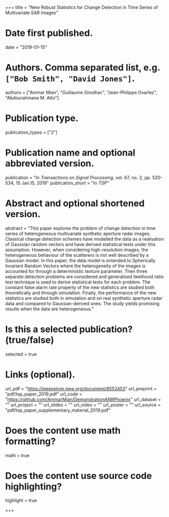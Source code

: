 +++
title = "New Robust Statistics for Change Detection in Time Series of Multivariate SAR Images"

# Date first published.
date = "2019-01-15"

# Authors. Comma separated list, e.g. `["Bob Smith", "David Jones"]`.
authors = ["Ammar Mian", "Guillaume Ginolhac", "Jean-Philippe Ovarlez", "Abdourahmane M. Atto"]

# Publication type.
publication_types = ["2"]

# Publication name and optional abbreviated version.
publication = "In *Transactions on Signal Processing*, vol. 67, no. 2, pp. 520-534, 15 Jan.15, 2019"
publication_short = "In *TSP*"

# Abstract and optional shortened version.
abstract = "This paper explores the problem of change detection in time series of heterogeneous multivariate synthetic aperture radar images. Classical change detection schemes have modelled the data as a realisation of Gaussian random vectors and have derived statistical tests under this assumption. However, when considering high-resolution images, the heterogeneous behaviour of the scatterers is not well described by a Gaussian model. In this paper, the data model is extended to Spherically Invariant Random Vectors where the heterogeneity of the images is accounted for through a deterministic texture parameter. Then three separate detection problems are considered and generalised likelihood ratio test technique is used to derive statistical tests for each problem. The constant false alarm rate property of the new statistics are studied both theoretically and through simulation. Finally, the performance of the new statistics are studied both in simulation and on real synthetic aperture radar data and compared to Gaussian-derived ones. The study yields promising results when the data are heterogeneous."

# Is this a selected publication? (true/false)
selected = true

# Links (optional).
url_pdf = "https://ieeexplore.ieee.org/document/8552453"
url_preprint = "pdf/tsp_paper_2019.pdf"
url_code = "https://github.com/AmmarMian/DemonstrationANRPhoenix"
url_dataset = ""
url_project = ""
url_slides = ""
url_video = ""
url_poster = ""
url_source = "pdf/tsp_paper_supplementary_material_2019.pdf"



# Does the content use math formatting?
math = true

# Does the content use source code highlighting?
highlight = true


+++